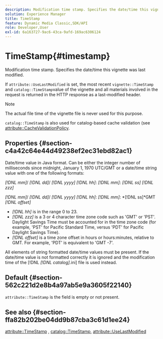 ```yaml
---
description: Modification time stamp. Specifies the date/time this vignette was last modified.
solution: Experience Manager
title: TimeStamp
feature: Dynamic Media Classic,SDK/API
role: Developer,User
exl-id: 6a163727-9ac6-43ca-9afd-169ac6306124
---
```

# TimeStamp{#timestamp}

Modification time stamp. Specifies the date/time this vignette was last modified.

If `attribute::UseLastModified` is set, the most recent `vignette::TimeStamp` and `catalog::TimeStamp`value of the vignette and all materials involved in the request is returned in the HTTP response as a last-modified header.

>[!NOTE]
>
>The actual file time of the vignette file is never used for this purpose.

`catalog::TimeStamp` is also used for catalog-based cache validation (see [attribute::CacheValidationPolicy](/help/aem-is-ir-api/ir-api/material-cat/image-rendering-api-ref/c-ir-material-catalog/c-ir-attributes-reference/r-ir-cachevalidationpolicy.md).

## Properties {#section-c4a42c64e44d49238ef2ec31ebd82ac1}

Date/time value in Java format. Can be either the integer number of milliseconds since midnight, January 1, 1970 UTC/GMT or a date/time string value with one of the following formats:

*[!DNL mm]*/ *[!DNL dd]*/ *[!DNL yyyy]* *[!DNL hh]*: *[!DNL mm]*: *[!DNL ss]* *[!DNL zzz]*

*[!DNL mm]*/ *[!DNL dd]*/ *[!DNL yyyy]* *[!DNL hh]*: *[!DNL mm]*: *[!DNL ss]*GMT *[!DNL offset]*

* *[!DNL hh]* is in the range 0 to 23. 
* *[!DNL zzz]* is a 3 or 4 character time zone code such as 'GMT' or 'PST'. Daylight Savings Time must be accounted for in the time zone code (for example, 'PST' for Pacific Standard Time, versus 'PDT' for Pacific Daylight Savings Time). 
* *[!DNL offset]* is a time zone offset in hours or hours:minutes, relative to GMT. For example, 'PDT' is equivalent to 'GMT -7'.

All elements of string formatted date/time values must be present. If the date/time value is not formatted correctly it is ignored and the modification time of the [!DNL *[!DNL catalog]*.ini] file is used instead.

## Default {#section-562c221d2e8b4a97ab5e9a3605f22140}

`attribute::TimeStamp` is the field is empty or not present.

## See also {#section-ffa82b202be04dd9b87cba3c61d1ee24}

[attribute::TimeStamp](../../../../../ir-api/material-cat/image-rendering-api-ref/c-ir-material-catalog/c-ir-attributes-reference/r-ir-timestamp.md#reference-8373ad4ee03d4e4b9a8fc96cf42b3181) , [catalog::TimeStamp](../../../../../ir-api/material-cat/image-rendering-api-ref/c-ir-material-catalog/c-ir-material-data-reference/r-ir-timestamp-dataref.md#reference-6daf7973dc4f4b4e9e8165756db7c319), [attribute::UseLastModified](../../../../../ir-api/material-cat/image-rendering-api-ref/c-ir-material-catalog/c-ir-attributes-reference/r-ir-uselastmodified.md#reference-d2ab628c9e004fedbd38324866dbca1d)

